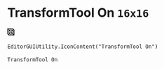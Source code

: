 # TransformTool On `16x16`
<img src="/img/TransformTool%20On.png" width=16 height=16>

``` CSharp
EditorGUIUtility.IconContent("TransformTool On")
```
```
TransformTool On
```
